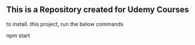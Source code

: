 ## This is a Repository created for Udemy Courses

to install. this project, run the below commands

npm start

